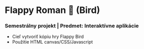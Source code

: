 # Flappy Roman :hatched_chick: (Bird)

### Semestrálny projekt | Predmet:  Interaktívne aplikácie

* Cieľ vytvoriť kópiu hry Flappy Bird  
*  Použitie HTML canvas/CSS/Javascript

